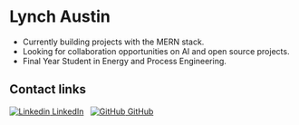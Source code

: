 # Lynch Austin  
- Currently building projects with the MERN stack.
- Looking for collaboration opportunities on AI and open source projects.
- Final Year Student in Energy and Process Engineering.
## Contact links
[![Linkedin](https://i.stack.imgur.com/gVE0j.png) LinkedIn](https://www.linkedin.com/in/austin-lynch-process-eng/)
&nbsp;
[![GitHub](https://i.stack.imgur.com/tskMh.png) GitHub](https://github.com/Lynch23)

